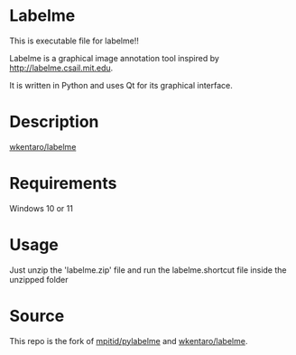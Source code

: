 # Labelme

This is executable file for labelme!!

Labelme is a graphical image annotation tool inspired by
http://labelme.csail.mit.edu.

It is written in Python and uses Qt for its graphical interface.

# Description
[wkentaro/labelme](https://github.com/wkentaro/labelme)

# Requirements
Windows 10 or 11

# Usage
Just unzip the 'labelme.zip' file and run the labelme.shortcut file inside the unzipped folder

# Source
This repo is the fork of [mpitid/pylabelme](https://github.com/mpitid/pylabelme) and [wkentaro/labelme](https://github.com/wkentaro/labelme).

